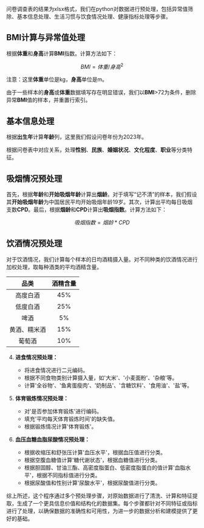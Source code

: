 
问卷调查表的结果为xlsx格式，我们在python对数据进行预处理，包括异常值筛除、基本信息处理、生活习惯与饮食情况处理、健康指标处理等步骤。

## BMI计算与异常值处理

根据**体重**和**身高**计算**BMI**指数。计算方法如下：

$$
BMI = 体重/身高^2
$$

注意：这里**体重**单位是kg，**身高**单位是m。

由于一些样本的**身高**或**体重**数据填写存在明显错误，我们以**BMI**>72为条件，删除异常**BMI**值的样本，并重置行索引。
    
## 基本信息处理

根据**出生年**计算**年龄**列，这里我们假设问卷年份为2023年。

根据问卷表中对应关系，处理**性别**、**民族**、**婚姻状况**、**文化程度**、**职业**等分类特征。

## 吸烟情况预处理

首先，根据**年龄**和**开始吸烟年龄**计算出**烟龄**。对于填写“记不清”的样本，我们假设其**开始吸烟年龄**为中国居民平均开始吸烟年龄19岁。其次，计算出平均每日吸烟支数**CPD**。最后，根据**烟龄**和**CPD**计算出**吸烟指数**。计算方法如下：

$$
吸烟指数 = 烟龄*CPD
$$

## 饮酒情况预处理

对于饮酒情况，我们计算每个样本的日均酒精摄入量。对不同种类的饮酒情况进行加权处理，取每种酒类的平均酒精含量。

|品类|酒精含量|
|:-:|:-:|
|高度白酒|45%|
|低度白酒|25%|
|啤酒|5%|
|黄酒、糯米酒|15%|
|葡萄酒|10%|


4. **进食情况预处理：**
   - 将进食情况进行二元编码。
   - 根据不同食物类别计算摄入量，如'大米'、'小麦面粉'、'杂粮'等。
   - 计算'全谷物'、'鱼禽蛋瘦肉'、'奶制品'、'含糖饮料'、'食用油'、'盐'等。

5. **体育锻炼情况预处理：**
   - 对'是否参加体育锻炼'进行编码。
   - 填充'平均每天体育锻炼时间'的缺失值。
   - 根据锻炼情况计算'体育锻炼'。

6. **血压血糖血脂尿酸情况预处理：**
   - 根据收缩压和舒张压计算'血压水平'，根据血压值进行分类。
   - 根据空腹血糖值计算'糖代谢状态'，根据血糖值进行分类。
   - 根据胆固醇、甘油三酯、高密度脂蛋白、低密度脂蛋白的值计算'血脂水平'，根据不同指标值进行分类。
   - 根据尿酸值和性别计算'尿酸水平'，根据尿酸值进行分类。



综上所述，这个程序通过多个预处理步骤，对原始数据进行了清洗、计算和特征提取，生成了一个更具信息价值和结构化的数据集。每个步骤都针对不同特征或指标进行了处理，以确保数据的准确性和可用性，为进一步的数据分析和建模提供了更好的基础。
